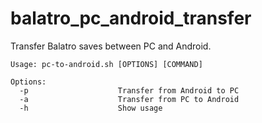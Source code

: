 # balatro_pc_android_transfer
Transfer Balatro saves between PC and Android.

```
Usage: pc-to-android.sh [OPTIONS] [COMMAND]

Options:
  -p                    Transfer from Android to PC
  -a                    Transfer from PC to Android
  -h                    Show usage
```
